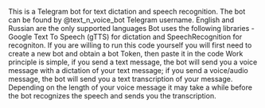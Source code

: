 This is a Telegram bot for text dictation and speech recognition. The bot can be found by @text_n_voice_bot Telegram username.
English and Russian are the only supported languages
Bot uses the following libraries - Google Text To Speech (gTTS) for dictation and SpeechRecognition for recogniton.
If you are willing to run this code yourself you will first need to create a new bot and obtain a bot Token, then paste it in the code
Work principle is simple, if you send a text message, the bot will send you a voice message with a dictation of your text message; if you send a voice/audio message, the bot will send you a text transcription of your message.
Depending on the length of your voice message it may take a while before the bot recognizes the speech and sends you the transcription.
